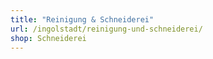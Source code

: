 ```yaml
---
title: "Reinigung & Schneiderei"
url: /ingolstadt/reinigung-und-schneiderei/
shop: Schneiderei
---
```


